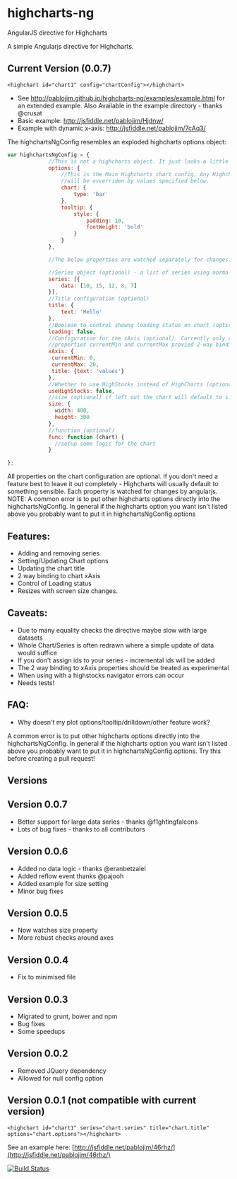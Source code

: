 highcharts-ng
=============

AngularJS directive for Highcharts

A simple Angularjs directive for Highcharts.

Current Version (0.0.7)
---------------

`<highchart id="chart1" config="chartConfig"></highchart>`

- See http://pablojim.github.io/highcharts-ng/examples/example.html for an extended example. Also Available in the example directory - thanks @crusat
- Basic example: http://jsfiddle.net/pablojim/Hjdnw/
- Example with dynamic x-axis: http://jsfiddle.net/pablojim/7cAq3/

The highchartsNgConfig resembles an exploded highcharts options object:


```javascript
var highchartsNgConfig = {
             //This is not a highcharts object. It just looks a little like one!
             options: {
                 //This is the Main Highcharts chart config. Any Highchart options are valid here.
                 //will be ovverriden by values specified below.
                 chart: {
                     type: 'bar'
                 },
                 tooltip: {
                     style: {
                         padding: 10,
                         fontWeight: 'bold'
                     }
                 }
             },

             //The below properties are watched separately for changes.

             //Series object (optional) - a list of series using normal highcharts series options.
             series: [{
                 data: [10, 15, 12, 8, 7]
             }],
             //Title configuration (optional)
             title: {
                 text: 'Hello'
             },
             //Boolean to control showng loading status on chart (optional)
             loading: false,
             //Configuration for the xAxis (optional). Currently only one x axis can be dynamically controlled.
             //properties currentMin and currentMax provied 2-way binding to the chart's maximimum and minimum
             xAxis: {
              currentMin: 0,
              currentMax: 20,
              title: {text: 'values'}
             },
             //Whether to use HighStocks instead of HighCharts (optional). Defaults to false.
             useHighStocks: false,
             //size (optional) if left out the chart will default to size of the div or something sensible.
             size: {
               width: 400,
               height: 300
             },
             //function (optional)
             func: function (chart) {
               //setup some logic for the chart
             }

};
```

All properties on the chart configuration are optional. If you don't need a feature best to leave it out completely - Highcharts will usually default to something sensible. Each property is watched for changes by angularjs.
NOTE:
A common error is to put other highcharts options directly into the highchartsNgConfig.
In general if the highcharts option you want isn't listed above you probably want to put it in highchartsNgConfig.options

Features:
---------

- Adding and removing series
- Setting/Updating Chart options
- Updating the chart title
- 2 way binding to chart xAxis
- Control of Loading status
- Resizes with screen size changes.


Caveats:
--------

- Due to many equality checks the directive maybe slow with large datasets
- Whole Chart/Series is often redrawn where a simple update of data would suffice
- If you don't assign ids to your series - incremental ids will be added
- The 2 way binding to xAxis properties should be treated as experimental
- When using with a highstocks navigator errors can occur
- Needs tests!

FAQ:
--------

- Why doesn't my plot options/tooltip/drilldown/other feature work?

A common error is to put other highcharts options directly into the highchartsNgConfig.
In general if the highcharts option you want isn't listed above you probably want to put it in highchartsNgConfig.options. Try this before creating a pull request!
 



Versions
--------------

Version 0.0.7
----------------
- Better support for large data series - thanks @f1ghtingfalcons
- Lots of bug fixes - thanks to all contributors


Version 0.0.6
----------------
- Added no data logic - thanks @eranbetzalel
- Added reflow event thanks @pajooh
- Added example for size setting
- Minor bug fixes


Version 0.0.5
----------------
- Now watches size property
- More robust checks around axes


Version 0.0.4
----------------
- Fix to minimised file

Version 0.0.3
----------------
- Migrated to grunt, bower and npm
- Bug fixes
- Some speedups

Version 0.0.2
----------------
- Removed JQuery dependency
- Allowed for null config option


Version 0.0.1 (not compatible with current version)
----------------

`<highchart id="chart1" series="chart.series" title="chart.title" options="chart.options"></highchart>`

See an example here: [http://jsfiddle.net/pablojim/46rhz/](http://jsfiddle.net/pablojim/46rhz/)


[![Build Status](https://travis-ci.org/pablojim/highcharts-ng.png)](https://travis-ci.org/pablojim/highcharts-ng)
